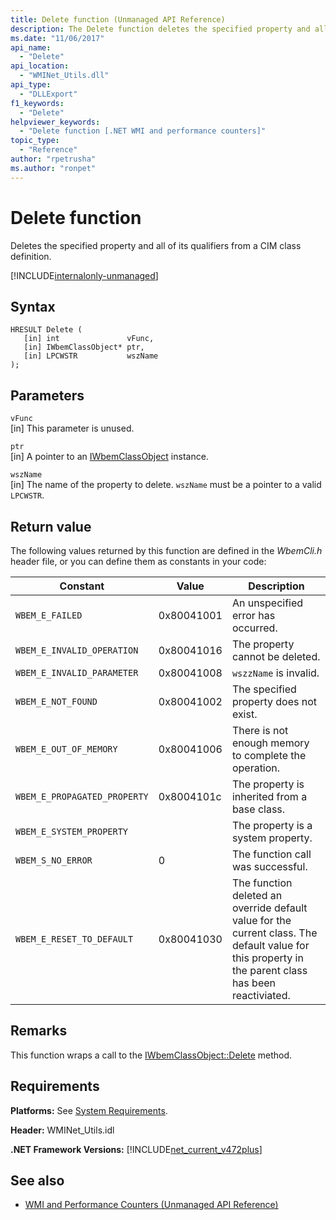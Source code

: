 ```yaml
---
title: Delete function (Unmanaged API Reference)
description: The Delete function deletes the specified property and all of its qualifiers from a CIM class definition.
ms.date: "11/06/2017"
api_name: 
  - "Delete"
api_location: 
  - "WMINet_Utils.dll"
api_type: 
  - "DLLExport"
f1_keywords: 
  - "Delete"
helpviewer_keywords: 
  - "Delete function [.NET WMI and performance counters]"
topic_type: 
  - "Reference"
author: "rpetrusha"
ms.author: "ronpet"
---
```

# Delete function
Deletes the specified property and all of its qualifiers from a CIM class definition.

[!INCLUDE[internalonly-unmanaged](../../../../includes/internalonly-unmanaged.md)]
    
## Syntax  
  
```  
HRESULT Delete (
   [in] int               vFunc, 
   [in] IWbemClassObject* ptr, 
   [in] LPCWSTR           wszName 
); 
```  

## Parameters

`vFunc`  
[in] This parameter is unused.

`ptr`  
[in] A pointer to an [IWbemClassObject](/windows/desktop/api/wbemcli/nn-wbemcli-iwbemclassobject) instance.

`wszName`  
[in] The name of the property to delete. `wszName` must be a pointer to a valid `LPCWSTR`.

## Return value

The following values returned by this function are defined in the *WbemCli.h* header file, or you can define them as constants in your code:

|Constant  |Value  |Description  |
|---------|---------|---------|
| `WBEM_E_FAILED` | 0x80041001 | An unspecified error has occurred. |
| `WBEM_E_INVALID_OPERATION` | 0x80041016 | The property cannot be deleted. |
| `WBEM_E_INVALID_PARAMETER` | 0x80041008 | `wszzName` is invalid. |
| `WBEM_E_NOT_FOUND` | 0x80041002 | The specified property does not exist. |
| `WBEM_E_OUT_OF_MEMORY` | 0x80041006 | There is not enough memory to complete the operation. |
| `WBEM_E_PROPAGATED_PROPERTY` | 0x8004101c | The property is inherited from a base class. |
| `WBEM_E_SYSTEM_PROPERTY` | | The property is a system property. |
|`WBEM_S_NO_ERROR` | 0 | The function call was successful.  |
| `WBEM_E_RESET_TO_DEFAULT` | 0x80041030 | The function deleted an override default value for the current class. The default value for this property in the parent class has been reactiviated. | 

## Remarks

This function wraps a call to the [IWbemClassObject::Delete](/windows/desktop/api/wbemcli/nf-wbemcli-iwbemclassobject-delete) method.

## Requirements  
 **Platforms:** See [System Requirements](../../../../docs/framework/get-started/system-requirements.md).  
  
 **Header:** WMINet_Utils.idl  
  
 **.NET Framework Versions:** [!INCLUDE[net_current_v472plus](../../../../includes/net-current-v472plus.md)]  
  
## See also
- [WMI and Performance Counters (Unmanaged API Reference)](index.md)
